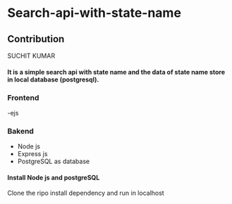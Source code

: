 # Search-api-with-state-name

## Contribution
SUCHIT KUMAR

#### It is a simple search api with state name and the data of state name store in local database (postgresql).

### Frontend
-ejs

### Bakend
- Node js
- Express js
- PostgreSQL as database

#### Install Node js and postgreSQL
Clone the ripo 
install dependency and run in localhost
